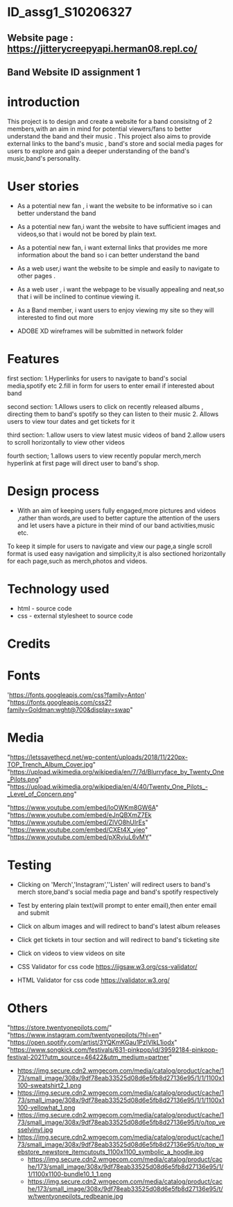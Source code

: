 

# ID_assg1_S10206327


## Website page : https://jitterycreepyapi.herman08.repl.co/

## Band Website ID assignment 1

# introduction
This project is to design and create a  website for a band consisitng of 2 members,with an aim in mind for potential viewers/fans to better understand the band and their music . This project also aims to provide external links to the band's music , band's store and social media pages for users to explore and gain a deeper understanding of the band's music,band's personality.



# User stories
* As a potential new fan , i want the website to be informative so i can better understand the band

* As a potential new fan,i want the website to have sufficient images and videos,so that i would not be bored by plain text.

* As a potential new fan, i want external links that provides me more information about the band so i can better understand the band


* As a web user,i want the website to be simple and easily to navigate to other pages .


* As a web user , i want the webpage to be visually appealing and neat,so that i will be inclined to continue viewing it.

* As  a Band member, i want users to enjoy viewing my site so they will interested to find out more

* ADOBE XD  wireframes will be submitted in network folder


# Features

first section:
1.Hyperlinks for users to navigate to band's social media,spotify etc
2.fill in form for users to enter email if interested about band

second section:
1.Allows users to click on recently released albums , directing them to band's spotify so they can listen to their music
2. Allows users to view tour dates and get tickets for it 


third section:
1.allow users to view latest music videos of band
2.allow users to scroll horizontally to view other videos

fourth section;
1.allows users to view recently popular merch,merch hyperlink at first page will direct user to band's shop.




# Design process 
* With an aim of keeping users fully engaged,more pictures and videos ,rather than words,are used to better capture the attention of the users and let users have a picture in their mind of our band activities,music etc.

To keep it simple for users to navigate and view our page,a single scroll format is used easy navigation and simplicity,it is also sectioned horizontally for each page,such as merch,photos and videos.


# Technology used

* html - source code
* css - external stylesheet to source code


# Credits
# Fonts
'https://fonts.googleapis.com/css?family=Anton'
"https://fonts.googleapis.com/css2?family=Goldman:wght@700&display=swap"

# Media
"https://letssavethecd.net/wp-content/uploads/2018/11/220px-TOP_Trench_Album_Cover.jpg"
"https://upload.wikimedia.org/wikipedia/en/7/7d/Blurryface_by_Twenty_One_Pilots.png"
"https://upload.wikimedia.org/wikipedia/en/4/40/Twenty_One_Pilots_-_Level_of_Concern.png"


"https://www.youtube.com/embed/loOWKm8GW6A"
"https://www.youtube.com/embed/eJnQBXmZ7Ek
"https://www.youtube.com/embed/ZlVO8hUIrEs"
"https://www.youtube.com/embed/CXEt4X_yieo"
"https://www.youtube.com/embed/pXRviuL6vMY"


# Testing 
* Clicking on 'Merch','Instagram',''Listen' will redirect users to band's merch store,band's social media page and band's spotify respectively
* Test by entering plain text(will prompt to enter email),then enter email and submit
* Click on album images and will redirect to band's latest album releases 
* Click get tickets in tour section and will redirect to band's ticketing site
* Click on videos to view videos on site

* CSS Validator for css code https://jigsaw.w3.org/css-validator/
* HTML Validator for css code https://validator.w3.org/

# Others
"https://store.twentyonepilots.com/"
"https://www.instagram.com/twentyonepilots/?hl=en" 
"https://open.spotify.com/artist/3YQKmKGau1PzlVlkL1iodx"
"https://www.songkick.com/festivals/631-pinkpop/id/39592184-pinkpop-festival-2021?utm_source=46422&utm_medium=partner"

 * https://img.secure.cdn2.wmgecom.com/media/catalog/product/cache/173/small_image/308x/9df78eab33525d08d6e5fb8d27136e95/1/1/1100x1100-sweatshirt2_1.png
 * https://img.secure.cdn2.wmgecom.com/media/catalog/product/cache/173/small_image/308x/9df78eab33525d08d6e5fb8d27136e95/1/1/1100x1100-yellowhat_1.png
* https://img.secure.cdn2.wmgecom.com/media/catalog/product/cache/173/small_image/308x/9df78eab33525d08d6e5fb8d27136e95/t/o/top_vesselvinyl.jpg
* https://img.secure.cdn2.wmgecom.com/media/catalog/product/cache/173/small_image/308x/9df78eab33525d08d6e5fb8d27136e95/t/o/top_webstore_newstore_itemcutouts_1100x1100_symbolic_a_hoodie.jpg
  * https://img.secure.cdn2.wmgecom.com/media/catalog/product/cache/173/small_image/308x/9df78eab33525d08d6e5fb8d27136e95/1/1/1100x1100-bundle10_1_1.png
  * https://img.secure.cdn2.wmgecom.com/media/catalog/product/cache/173/small_image/308x/9df78eab33525d08d6e5fb8d27136e95/t/w/twentyonepilots_redbeanie.jpg
